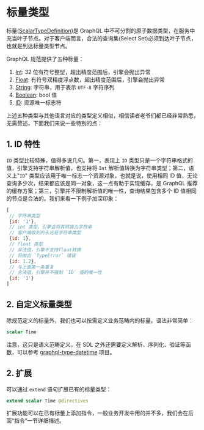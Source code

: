 # 标量类型

标量([ScalarTypeDefinition](https://facebook.github.io/graphql/June2018/#ScalarTypeDefinition))是 GraphQL 中不可分割的原子数据类型，在服务中充当叶子节点。对于客户端而言，合法的查询集(Select Set)必须到达叶子节点，也就是到达标量类型节点。

GraphQL 规范提供了五种标量：

1. [Int](https://facebook.github.io/graphql/June2018/#sec-Int): 32 位有符号整型，超出精度范围后，引擎会抛出异常
2. [Float](https://facebook.github.io/graphql/June2018/#sec-Float): 有符号双精度浮点数，超出精度范围后，引擎会抛出异常
3. [String](https://facebook.github.io/graphql/June2018/#sec-String): 字符串，用于表示 `UTF-8` 字符序列
4. [Boolean](https://facebook.github.io/graphql/June2018/#sec-Boolean): bool 值
5. [ID](https://facebook.github.io/graphql/June2018/#sec-ID): 资源唯一标志符

上述五种类型与其他语言对应的类型定义相似，相信读者老爷们都已经非常熟悉，无需赘述，下面我们来说一些特别的点：

## 1. ID 特性

`ID` 类型比较特殊，值得多说几句。第一，表现上 `ID` 类型只是一个字符串格式的值，引擎支持字符串解析值，也支持将 `Int` 解析值转换为字符串类型；第二，语义上"`ID`" 类型应该用于唯一标志一个资源对象，也就是说，使用相同 ID 值，无论查询多少次，结果都应该是同一对象，这一点有助于实现缓存，是 GraphQL 推荐的缓存方案；第三，引擎并不限制解析值的唯一性，查询结果包含多个 ID 值相同的节点是合法的。我们来看一下例子加深印象：

```Javascript
[
 // 字符串类型
 {id: '1'},
 // int 类型，引擎会将其转换为字符串
 // 客户端收到的永远是字符串类型
 {id: 1},
 // float 类型
 // 非法值，引擎不支持float转换
 // 将抛出 `TypeError` 错误
 {id: 1.2},
 // 与上面第一条重复
 // 合法值，引擎并不强制 `ID` 值的唯一性
 {id: '1'}
]
```

## 2. 自定义标量类型

除规范定义的标量外，我们也可以按需定义业务范畴内的标量。语法非常简单：

```GraphQL
scalar Time
```

注意，这只是语义范畴定义，在 SDL 之外还需要定义解析、序列化、验证等函数，可以参考 [graphql-type-datetime](https://github.com/waitandseeagency/graphql-type-datetime/blob/master/src/index.js) 项目。

## 2. 扩展

可以通过 `extend` 语句扩展已有的标量类型：

```GraphQL
extend scalar Time @directives
```

扩展功能可以在已有标量上添加指令，一般业务开发中用的并不多，我们会在后面“指令”一节详细描述。
